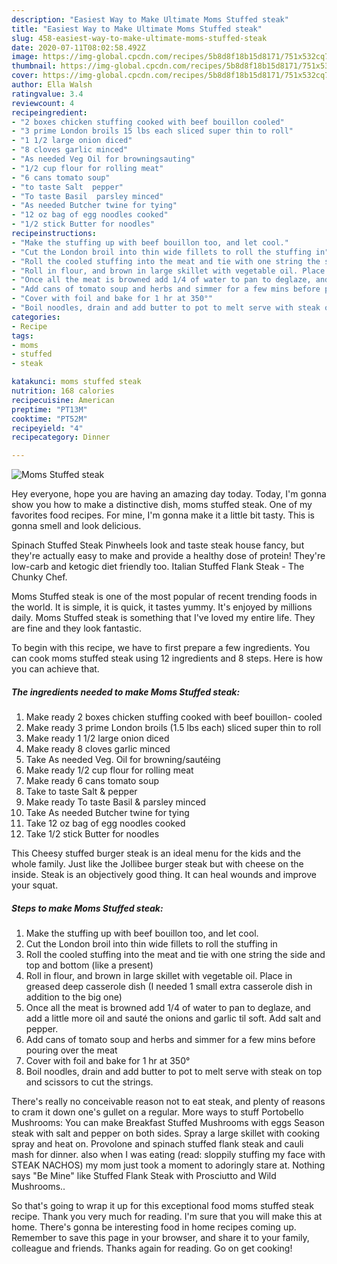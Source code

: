 ```yaml
---
description: "Easiest Way to Make Ultimate Moms Stuffed steak"
title: "Easiest Way to Make Ultimate Moms Stuffed steak"
slug: 458-easiest-way-to-make-ultimate-moms-stuffed-steak
date: 2020-07-11T08:02:58.492Z
image: https://img-global.cpcdn.com/recipes/5b8d8f18b15d8171/751x532cq70/moms-stuffed-steak-recipe-main-photo.jpg
thumbnail: https://img-global.cpcdn.com/recipes/5b8d8f18b15d8171/751x532cq70/moms-stuffed-steak-recipe-main-photo.jpg
cover: https://img-global.cpcdn.com/recipes/5b8d8f18b15d8171/751x532cq70/moms-stuffed-steak-recipe-main-photo.jpg
author: Ella Walsh
ratingvalue: 3.4
reviewcount: 4
recipeingredient:
- "2 boxes chicken stuffing cooked with beef bouillon cooled"
- "3 prime London broils 15 lbs each sliced super thin to roll"
- "1 1/2 large onion diced"
- "8 cloves garlic minced"
- "As needed Veg Oil for browningsauting"
- "1/2 cup flour for rolling meat"
- "6 cans tomato soup"
- "to taste Salt  pepper"
- "To taste Basil  parsley minced"
- "As needed Butcher twine for tying"
- "12 oz bag of egg noodles cooked"
- "1/2 stick Butter for noodles"
recipeinstructions:
- "Make the stuffing up with beef bouillon too, and let cool."
- "Cut the London broil into thin wide fillets to roll the stuffing in"
- "Roll the cooled stuffing into the meat and tie with one string the side and top and bottom (like a present)"
- "Roll in flour, and brown in large skillet with vegetable oil. Place in greased deep casserole dish (I needed 1 small extra casserole dish in addition to the big one)"
- "Once all the meat is browned add 1/4 of water to pan to deglaze, and add a little more oil and sauté the onions and garlic til soft. Add salt and pepper."
- "Add cans of tomato soup and herbs and simmer for a few mins before pouring over the meat"
- "Cover with foil and bake for 1 hr at 350°"
- "Boil noodles, drain and add butter to pot to melt serve with steak on top and scissors to cut the strings."
categories:
- Recipe
tags:
- moms
- stuffed
- steak

katakunci: moms stuffed steak 
nutrition: 168 calories
recipecuisine: American
preptime: "PT13M"
cooktime: "PT52M"
recipeyield: "4"
recipecategory: Dinner

---
```



![Moms Stuffed steak](https://img-global.cpcdn.com/recipes/5b8d8f18b15d8171/751x532cq70/moms-stuffed-steak-recipe-main-photo.jpg)

Hey everyone, hope you are having an amazing day today. Today, I'm gonna show you how to make a distinctive dish, moms stuffed steak. One of my favorites food recipes. For mine, I'm gonna make it a little bit tasty. This is gonna smell and look delicious.

Spinach Stuffed Steak Pinwheels look and taste steak house fancy, but they&#39;re actually easy to make and provide a healthy dose of protein! They&#39;re low-carb and ketogic diet friendly too. Italian Stuffed Flank Steak - The Chunky Chef.

Moms Stuffed steak is one of the most popular of recent trending foods in the world. It is simple, it is quick, it tastes yummy. It's enjoyed by millions daily. Moms Stuffed steak is something that I've loved my entire life. They are fine and they look fantastic.


To begin with this recipe, we have to first prepare a few ingredients. You can cook moms stuffed steak using 12 ingredients and 8 steps. Here is how you can achieve that.

<!--inarticleads1-->

##### The ingredients needed to make Moms Stuffed steak:

1. Make ready 2 boxes chicken stuffing cooked with beef bouillon- cooled
1. Make ready 3 prime London broils (1.5 lbs each) sliced super thin to roll
1. Make ready 1 1/2 large onion diced
1. Make ready 8 cloves garlic minced
1. Take As needed Veg. Oil for browning/sautéing
1. Make ready 1/2 cup flour for rolling meat
1. Make ready 6 cans tomato soup
1. Take to taste Salt &amp; pepper
1. Make ready To taste Basil &amp; parsley minced
1. Take As needed Butcher twine for tying
1. Take 12 oz bag of egg noodles cooked
1. Take 1/2 stick Butter for noodles


This Cheesy stuffed burger steak is an ideal menu for the kids and the whole family. Just like the Jollibee burger steak but with cheese on the inside. Steak is an objectively good thing. It can heal wounds and improve your squat. 

<!--inarticleads2-->

##### Steps to make Moms Stuffed steak:

1. Make the stuffing up with beef bouillon too, and let cool.
1. Cut the London broil into thin wide fillets to roll the stuffing in
1. Roll the cooled stuffing into the meat and tie with one string the side and top and bottom (like a present)
1. Roll in flour, and brown in large skillet with vegetable oil. Place in greased deep casserole dish (I needed 1 small extra casserole dish in addition to the big one)
1. Once all the meat is browned add 1/4 of water to pan to deglaze, and add a little more oil and sauté the onions and garlic til soft. Add salt and pepper.
1. Add cans of tomato soup and herbs and simmer for a few mins before pouring over the meat
1. Cover with foil and bake for 1 hr at 350°
1. Boil noodles, drain and add butter to pot to melt serve with steak on top and scissors to cut the strings.


There&#39;s really no conceivable reason not to eat steak, and plenty of reasons to cram it down one&#39;s gullet on a regular. More ways to stuff Portobello Mushrooms: You can make Breakfast Stuffed Mushrooms with eggs Season steak with salt and pepper on both sides. Spray a large skillet with cooking spray and heat on. Provolone and spinach stuffed flank steak and cauli mash for dinner. also when I was eating (read: sloppily stuffing my face with STEAK NACHOS) my mom just took a moment to adoringly stare at. Nothing says &#34;Be Mine&#34; like Stuffed Flank Steak with Prosciutto and Wild Mushrooms.. 

So that's going to wrap it up for this exceptional food moms stuffed steak recipe. Thank you very much for reading. I'm sure that you will make this at home. There's gonna be interesting food in home recipes coming up. Remember to save this page in your browser, and share it to your family, colleague and friends. Thanks again for reading. Go on get cooking!
